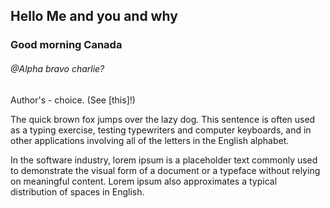 ## Hello Me and you and why

### Good morning Canada

###### @Alpha bravo charlie?

Author's - choice. (See [this]!)

The quick brown fox jumps over the lazy dog. This sentence is often used as a typing exercise, testing typewriters and computer keyboards, and in other applications involving all of the letters in the English alphabet.

In the software industry, lorem ipsum is a placeholder text commonly used to demonstrate the visual form of a document or a typeface without relying on meaningful content. Lorem ipsum also approximates a typical distribution of spaces in English.
